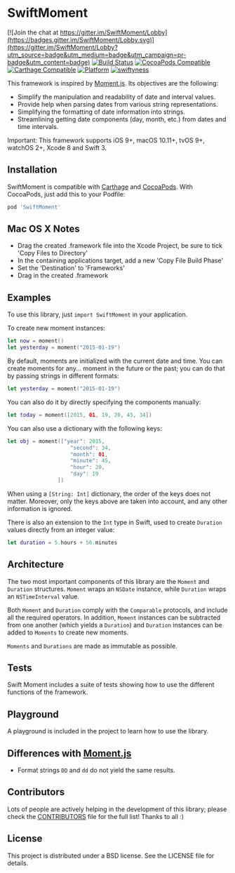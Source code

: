 # SwiftMoment

[![Join the chat at https://gitter.im/SwiftMoment/Lobby](https://badges.gitter.im/SwiftMoment/Lobby.svg)](https://gitter.im/SwiftMoment/Lobby?utm_source=badge&utm_medium=badge&utm_campaign=pr-badge&utm_content=badge) [![Build Status](https://travis-ci.org/akosma/SwiftMoment.svg?branch=master)](https://travis-ci.org/akosma/SwiftMoment)
[![CocoaPods Compatible](https://img.shields.io/cocoapods/v/SwiftMoment.svg)](https://img.shields.io/cocoapods/v/SwiftMoment)
[![Carthage Compatible](https://img.shields.io/badge/Carthage-compatible-4BC51D.svg?style=flat)](https://github.com/Carthage/Carthage)
[![Platform](https://img.shields.io/cocoapods/p/SwiftMoment.svg?style=flat)](http://cocoadocs.org/docsets/SwiftMoment)
[![swiftyness](https://img.shields.io/badge/pure-swift-ff3f26.svg?style=flat)](https://swift.org/)

This framework is inspired by [Moment.js](http://momentjs.com). Its
objectives are the following:

- Simplify the manipulation and readability of date and interval values.
- Provide help when parsing dates from various string representations.
- Simplifying the formatting of date information into strings.
- Streamlining getting date components (day, month, etc.) from dates and
  time intervals.

Important: This framework supports iOS 9+, macOS 10.11+, tvOS 9+, watchOS 2+, Xcode 8 and Swift 3.

## Installation

SwiftMoment is compatible with
[Carthage](http://github.com/Carthage/Carthage) and
[CocoaPods](http://cocoapods.org/). With CocoaPods, just add this to
your Podfile:

```ruby
pod 'SwiftMoment'
```

## Mac OS X Notes

- Drag the created .framework file into the Xcode Project, be sure to tick 'Copy Files to Directory'
- In the containing applications target, add a new 'Copy File Build Phase'
- Set the 'Destination' to 'Frameworks'
- Drag in the created .framework

## Examples

To use this library, just `import SwiftMoment` in your application.

To create new moment instances:

```Swift
let now = moment()
let yesterday = moment("2015-01-19")
```

By default, moments are initialized with the current date and time. You
can create moments for any... moment in the future or the past; you can
do that by passing strings in different formats:

```Swift
let yesterday = moment("2015-01-19")
```

You can also do it by directly specifying the components manually:

```Swift
let today = moment([2015, 01, 19, 20, 45, 34])
```

You can also use a dictionary with the following keys:

```Swift
let obj = moment(["year": 2015,
                    "second": 34,
                    "month": 01,
                    "minute": 45,
                    "hour": 20,
                    "day": 19
                ])
```

When using a `[String: Int]` dictionary, the order of the keys does not
matter. Moreover, only the keys above are taken into account, and any
other information is ignored.

There is also an extension to the `Int` type in Swift, used to create
`Duration` values directly from an integer value:

```Swift
let duration = 5.hours + 56.minutes
```

## Architecture

The two most important components of this library are the `Moment` and
`Duration` structures. `Moment` wraps an `NSDate` instance, while
`Duration` wraps an `NSTimeInterval` value.

Both `Moment` and `Duration` comply with the `Comparable` protocols, and
include all the required operators. In addition, `Moment` instances can
be subtracted from one another (which yields a `Duration`) and
`Duration` instances can be added to `Moments` to create new moments.

`Moments` and `Durations` are made as immutable as possible.

## Tests

Swift Moment includes a suite of tests showing how to use the different
functions of the framework.

## Playground

A playground is included in the project to learn how to use the library.

## Differences with [Moment.js](http://momentjs.com)

- Format strings `DD` and `dd` do not yield the same results.

## Contributors

Lots of people are actively helping in the development of this library;
please check the
[CONTRIBUTORS](https://github.com/akosma/SwiftMoment/blob/master/CONTRIBUTORS.md)
file for the full list! Thanks to all :)

## License

This project is distributed under a BSD license. See the LICENSE file
for details.

